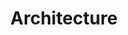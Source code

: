 ---
group: magento-payments
subgroup:
title: Architecture
menu_title: Architecture
menu_order: 1
---